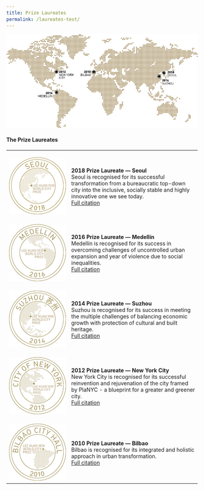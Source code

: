 ```yaml
---
title: Prize Laureates
permalink: /laureates-test/
---
```


![Prize Laureates](/images/laureates/worldmap-laureates.jpg/)

#### **The Prize Laureates**

<table style="width: 100%;" border="0" cellpadding="10">
<tbody>
<tr>
<td style="width: 150px;"><br><img src="/images/laureates/seoul-medal.png" alt="Seoul" /><br></td>
<td><br><strong>2018 Prize Laureate — Seoul</strong><br />Seoul is recognised for its successful transformation from a bureaucratic top-down city into the inclusive, socially stable and highly innovative one we see today.<br><a href="/laureates/2018/laureate/">Full citation</a></td>
</tr>
<tr>
<td><br><img src="/images/laureates/medellin-medal.png" alt="Medellín" /><br></td>
<td><br><strong>2016 Prize Laureate — Medellín</strong><br />Medellín is recognised for its success in overcoming challenges of uncontrolled urban expansion and year of violence due to social inequalities.<br><a href="/laureates/2016/laureate/">Full citation</a></td>
</tr> 
<tr>
<td><br><img src="/images/laureates/suzhou-medal.png" alt="Suzhou" /><br></td>
<td><br><strong>2014 Prize Laureate — Suzhou</strong><br />Suzhou is recognised for its success in meeting the multiple challenges of balancing economic growth with protection of cultural and built heritage.<br><a href="/laureates/2014/laureate/">Full citation</a></td>
</tr> 
<tr>
<td><br><img src="/images/laureates/nyc-medal.png" alt="New York City" /><br></td>
<td><br><strong>2012 Prize Laureate — New York City</strong><br />New York City is recognised for its successful reinvention and rejuvenation of the city framed by PlaNYC - a blueprint for a greater and greener city.<br><a href="/laureates/2012/laureate/">Full citation</a></td>
</tr>
<tr>
<td><br><img src="/images/laureates/bilbao-medal.png" alt="Bilbao" /><br></td>
<td><br><strong>2010 Prize Laureate — Bilbao</strong><br />Bilbao is recognised for its integrated and holistic approach in urban transformation.<br><a href="/laureates/2010/laureate/">Full citation</a></td>
</tr> 
</tbody>
</table>
